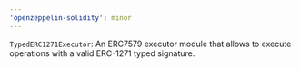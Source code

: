 ```yaml
---
'openzeppelin-solidity': minor
---
```


`TypedERC1271Executor`: An ERC7579 executor module that allows to execute operations with a valid ERC-1271 typed signature.
